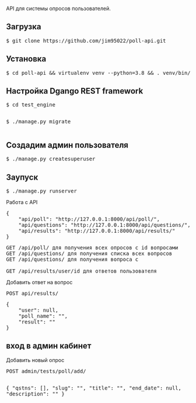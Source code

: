 API для системы опросов пользователей.

<h2>Загрузка</h2>
<pre>
$ git clone https://github.com/jim95022/poll-api.git
</pre>
<h2>Установка</h2>
<pre>
$ cd poll-api && virtualenv venv --python=3.8 && . venv/bin/activate && pip install -r requirements.txt
</pre>
<h2>Настройка Dgango REST framework</h2>
<pre>
$ cd test_engine

$ ./manage.py migrate
</pre>

<h2>Создадим админ пользователя</h2>
<pre>
$ ./manage.py createsuperuser
</pre>

<h2>Заупуск</h2>
<pre>
$ ./manage.py runserver
</pre>

Работа с API
<pre>
{
    "api/poll": "http://127.0.0.1:8000/api/poll/",
    "api/questions": "http://127.0.0.1:8000/api/questions/",
    "api/results": "http://127.0.0.1:8000/api/results/"
}
</pre>
<pre>
GET /api/poll/ для получения всех опросов с id вопросами 
GET /api/questions/ для получения списка всех вопросов 
GET /api/questions/<id> для получения вопроса с <id>

GET /api/results/user/id для ответов пользователя
</pre>
Добавить ответ на вопрос
<pre>
POST api/results/
</pre>
<pre>
{
    "user": null,
    "poll_name": "",
    "result": ""
}
</pre>
<h2>вход в админ кабинет</h2>
Добавить новый опрос 
<pre>
POST admin/tests/poll/add/

{
    "qstns": [],
    "slug": "",
    "title": "",
    "end_date": null,
    "description": ""
}
</pre>
